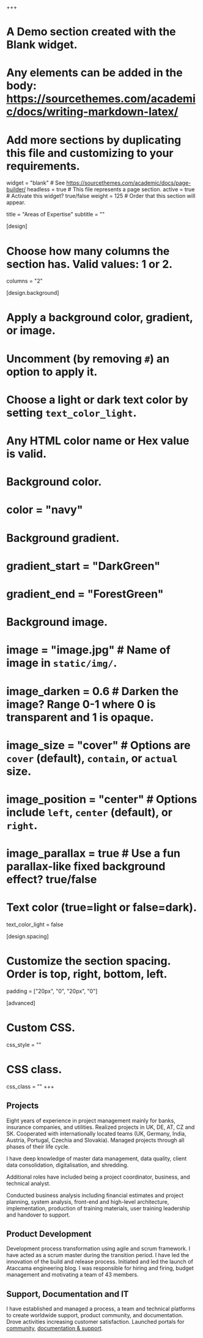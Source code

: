 +++
# A Demo section created with the Blank widget.
# Any elements can be added in the body: https://sourcethemes.com/academic/docs/writing-markdown-latex/
# Add more sections by duplicating this file and customizing to your requirements.

widget = "blank"  # See https://sourcethemes.com/academic/docs/page-builder/
headless = true  # This file represents a page section.
active = true  # Activate this widget? true/false
weight = 125  # Order that this section will appear.

title = "Areas of Expertise"
subtitle = ""

[design]
  # Choose how many columns the section has. Valid values: 1 or 2.
  columns = "2"

[design.background]
  # Apply a background color, gradient, or image.
  #   Uncomment (by removing `#`) an option to apply it.
  #   Choose a light or dark text color by setting `text_color_light`.
  #   Any HTML color name or Hex value is valid.

  # Background color.
  # color = "navy"
  
  # Background gradient.
  # gradient_start = "DarkGreen"
  # gradient_end = "ForestGreen"
  
  # Background image.
  # image = "image.jpg"  # Name of image in `static/img/`.
  # image_darken = 0.6  # Darken the image? Range 0-1 where 0 is transparent and 1 is opaque.
  # image_size = "cover"  #  Options are `cover` (default), `contain`, or `actual` size.
  # image_position = "center"  # Options include `left`, `center` (default), or `right`.
  # image_parallax = true  # Use a fun parallax-like fixed background effect? true/false
  
  # Text color (true=light or false=dark).
  text_color_light = false

[design.spacing]
  # Customize the section spacing. Order is top, right, bottom, left.
  padding = ["20px", "0", "20px", "0"]

[advanced]
 # Custom CSS. 
 css_style = ""
 
 # CSS class.
 css_class = ""
+++

## Projects

Eight years of experience in project management mainly for banks, insurance companies, and utilities. Realized projects in UK, DE, AT, CZ and SK. Cooperated with internationally located teams (UK, Germany, India, Austria, Portugal, Czechia and Slovakia). Managed projects through all phases of their life cycle.

I have deep knowledge of master data management, data quality, client data consolidation, digitalisation, and shredding.

Additional roles have included being a project coordinator, business, and technical analyst.

Conducted business analysis including financial estimates and project planning, system analysis, front-end and high-level architecture, implementation, production of training materials, user training leadership and handover to support.

## Product Development

Development process transformation using agile and scrum framework. I have acted as a scrum master during the transition period. I have led the innovation of the build and release process. Initiated and led the launch of Ataccama engineering blog. I was responsible for hiring and firing, budget management and motivating a team of 43 members.

## Support, Documentation and IT

I have established and managed a process, a team and technical platforms to create worldwide support, product community, and documentation. Drove activities increasing customer satisfaction. Launched portals for [community](https://community.ataccama.com/), [documentation & support](https://support.ataccama.com/).

